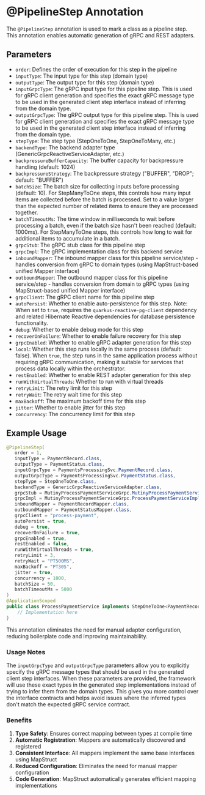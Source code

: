 # @PipelineStep Annotation

The `@PipelineStep` annotation is used to mark a class as a pipeline step. This annotation enables automatic generation of gRPC and REST adapters.

## Parameters

- `order`: Defines the order of execution for this step in the pipeline
- `inputType`: The input type for this step (domain type)
- `outputType`: The output type for this step (domain type)
- `inputGrpcType`: The gRPC input type for this pipeline step. This is used for gRPC client generation and specifies the exact gRPC message type to be used in the generated client step interface instead of inferring from the domain type.
- `outputGrpcType`: The gRPC output type for this pipeline step. This is used for gRPC client generation and specifies the exact gRPC message type to be used in the generated client step interface instead of inferring from the domain type.
- `stepType`: The step type (StepOneToOne, StepOneToMany, etc.)
- `backendType`: The backend adapter type (GenericGrpcReactiveServiceAdapter, etc.)
- `backpressureBufferCapacity`: The buffer capacity for backpressure handling (default: 1024)
- `backpressureStrategy`: The backpressure strategy ("BUFFER", "DROP"; default: "BUFFER")
- `batchSize`: The batch size for collecting inputs before processing (default: 10). For StepManyToOne steps, this controls how many input items are collected before the batch is processed. Set to a value larger than the expected number of related items to ensure they are processed together.
- `batchTimeoutMs`: The time window in milliseconds to wait before processing a batch, even if the batch size hasn't been reached (default: 1000ms). For StepManyToOne steps, this controls how long to wait for additional items to accumulate in a batch.
- `grpcStub`: The gRPC stub class for this pipeline step
- `grpcImpl`: The gRPC implementation class for this backend service
- `inboundMapper`: The inbound mapper class for this pipeline service/step - handles conversion from gRPC to domain types (using MapStruct-based unified Mapper interface)
- `outboundMapper`: The outbound mapper class for this pipeline service/step - handles conversion from domain to gRPC types (using MapStruct-based unified Mapper interface)
- `grpcClient`: The gRPC client name for this pipeline step
- `autoPersist`: Whether to enable auto-persistence for this step. Note: When set to `true`, requires the `quarkus-reactive-pg-client` dependency and related Hibernate Reactive dependencies for database persistence functionality.
- `debug`: Whether to enable debug mode for this step
- `recoverOnFailure`: Whether to enable failure recovery for this step
- `grpcEnabled`: Whether to enable gRPC adapter generation for this step
- `local`: Whether this step runs locally in the same process (default: false). When `true`, the step runs in the same application process without requiring gRPC communication, making it suitable for services that process data locally within the orchestrator.
- `restEnabled`: Whether to enable REST adapter generation for this step
- `runWithVirtualThreads`: Whether to run with virtual threads
- `retryLimit`: The retry limit for this step
- `retryWait`: The retry wait time for this step
- `maxBackoff`: The maximum backoff time for this step
- `jitter`: Whether to enable jitter for this step
- `concurrency`: The concurrency limit for this step

## Example Usage

```java
@PipelineStep(
   order = 1,
   inputType = PaymentRecord.class,
   outputType = PaymentStatus.class,
   inputGrpcType = PaymentsProcessingSvc.PaymentRecord.class,
   outputGrpcType = PaymentsProcessingSvc.PaymentStatus.class,
   stepType = StepOneToOne.class,
   backendType = GenericGrpcReactiveServiceAdapter.class,
   grpcStub = MutinyProcessPaymentServiceGrpc.MutinyProcessPaymentServiceStub.class,
   grpcImpl = MutinyProcessPaymentServiceGrpc.ProcessPaymentServiceImplBase.class,
   inboundMapper = PaymentRecordMapper.class,
   outboundMapper = PaymentStatusMapper.class,
   grpcClient = "process-payment",
   autoPersist = true,
   debug = true,
   recoverOnFailure = true,
   grpcEnabled = true,
   restEnabled = false,
   runWithVirtualThreads = true,
   retryLimit = 3,
   retryWait = "PT500MS",
   maxBackoff = "PT30S",
   jitter = true,
   concurrency = 1000,
   batchSize = 50,
   batchTimeoutMs = 5000
)
@ApplicationScoped
public class ProcessPaymentService implements StepOneToOne<PaymentRecord, PaymentStatus> {
    // Implementation here
}
```

This annotation eliminates the need for manual adapter configuration, reducing boilerplate code and improving maintainability.

### Usage Notes

The `inputGrpcType` and `outputGrpcType` parameters allow you to explicitly specify the gRPC message types that should be used in the generated client step interfaces. When these parameters are provided, the framework will use these exact types in the generated step implementations instead of trying to infer them from the domain types. This gives you more control over the interface contracts and helps avoid issues where the inferred types don't match the expected gRPC service contract.

### Benefits

1. **Type Safety**: Ensures correct mapping between types at compile time
2. **Automatic Registration**: Mappers are automatically discovered and registered
3. **Consistent Interface**: All mappers implement the same base interfaces using MapStruct
4. **Reduced Configuration**: Eliminates the need for manual mapper configuration
5. **Code Generation**: MapStruct automatically generates efficient mapping implementations